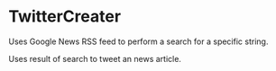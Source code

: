# TwitterCreater
Uses Google News RSS feed to perform a search for a specific string.

Uses result of search to tweet an news article.
